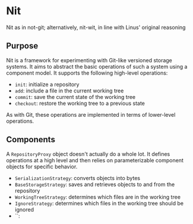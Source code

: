 # Nit

Nit as in not-git; alternatively, nit-wit, in line with Linus' original reasoning


## Purpose

Nit is a framework for experimenting with Git-like versioned storage systems. It aims to abstract the basic operations of such a system using a component model. It supports the following high-level operations:

 * `init`: initialize a repository
 * `add`: include a file in the current working tree
 * `commit`: save the current state of the working tree
 * `checkout`: restore the working tree to a previous state

As with Git, these operations are implemented in terms of lower-level operations.


## Components

A `RepositoryProxy` object doesn't actually do a whole lot. It defines operations at a high level and then relies on parameterizable component objects for specific behavior.

 * `SerializationStrategy`: converts objects into bytes
 * `BaseStorageStrategy`: saves and retrieves objects to and from the repository
 * `WorkingTreeStrategy`: determines which files are in the working tree
 * `IgnoreStrategy`: determines which files in the working tree should be ignored
 * ``: 
 
